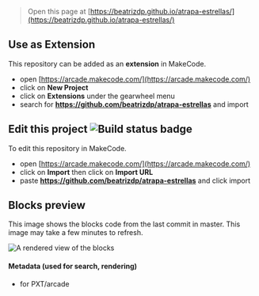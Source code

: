  


> Open this page at [https://beatrizdp.github.io/atrapa-estrellas/](https://beatrizdp.github.io/atrapa-estrellas/)

## Use as Extension

This repository can be added as an **extension** in MakeCode.

* open [https://arcade.makecode.com/](https://arcade.makecode.com/)
* click on **New Project**
* click on **Extensions** under the gearwheel menu
* search for **https://github.com/beatrizdp/atrapa-estrellas** and import

## Edit this project ![Build status badge](https://github.com/beatrizdp/atrapa-estrellas/workflows/MakeCode/badge.svg)

To edit this repository in MakeCode.

* open [https://arcade.makecode.com/](https://arcade.makecode.com/)
* click on **Import** then click on **Import URL**
* paste **https://github.com/beatrizdp/atrapa-estrellas** and click import

## Blocks preview

This image shows the blocks code from the last commit in master.
This image may take a few minutes to refresh.

![A rendered view of the blocks](https://github.com/beatrizdp/atrapa-estrellas/raw/master/.github/makecode/blocks.png)

#### Metadata (used for search, rendering)

* for PXT/arcade
<script src="https://makecode.com/gh-pages-embed.js"></script><script>makeCodeRender("{{ site.makecode.home_url }}", "{{ site.github.owner_name }}/{{ site.github.repository_name }}");</script>
